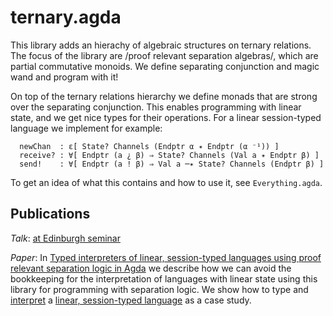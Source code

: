 # ternary.agda

This library adds an hierachy of algebraic structures on ternary relations.
The focus of the library are /proof relevant separation algebras/, which are partial commutative monoids.
We define separating conjunction and magic wand and program with it!

On top of the ternary relations hierarchy we define monads that are strong over the separating conjunction.
This enables programming with linear state, and we get nice types for their operations.
For a linear session-typed language we implement for example:

```
  newChan  : ε[ State? Channels (Endptr α ✴ Endptr (α ⁻¹)) ]
  receive? : ∀[ Endptr (a ¿ β) ⇒ State? Channels (Val a ✴ Endptr β) ]
  send!    : ∀[ Endptr (a ! β) ⇒ Val a ─✴ State? Channels (Endptr β) ]
```

To get an idea of what this contains and how to use it, see `Everything.agda`.

## Publications

*Talk*: [at Edinburgh seminar](https://www.youtube.com/watch?v=9WmOmpyz_qo)

*Paper*: In [Typed interpreters of linear, session-typed languages using proof relevant separation logic in Agda](https://dl.acm.org/doi/pdf/10.1145/3372885.3373818)
we describe how we can avoid the bookkeeping for the interpretation of languages with linear state using this library
for programming with separation logic. We show how to type and
[interpret](https://github.com/ajrouvoet/sessions.agda/blob/master/src/Sessions/Semantics/Expr.agda) a [linear, session-typed language](https://github.com/ajrouvoet/sessions.agda/blob/master/src/Sessions/Syntax/Expr.agda) as a case study.
